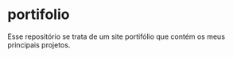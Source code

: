 # portifolio
Esse repositório se trata de um site portifólio que contém os meus principais projetos.
